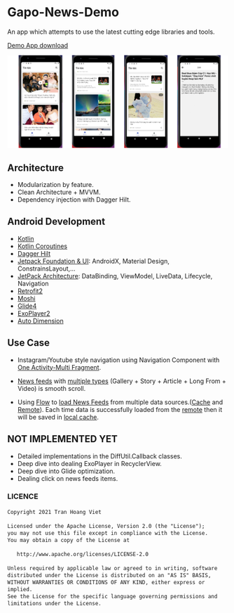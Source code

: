 # Gapo-News-Demo

An app which attempts to use the latest cutting edge libraries and tools.

[Demo App download]()

![gapo-demo](https://github.com/viettranhoang/Gapo-News-Demo/blob/development/demo/gapo-news-demo-screenshot.png?raw=true)

## Architecture

* Modularization by feature.
* Clean Architecture + MVVM.
* Dependency injection with Dagger Hilt.

## Android Development

* [Kotlin](https://github.com/JetBrains/kotlin)
* [Kotlin Coroutines](https://github.com/Kotlin/kotlinx.coroutines)
* [Dagger Hilt](https://dagger.dev/hilt/)
* [Jetpack Foundation & UI](https://developer.android.com/jetpack): AndroidX, Material Design, ConstrainsLayout,...
* [JetPack Architecture](https://developer.android.com/jetpack): DataBinding, ViewModel, LiveData, Lifecycle, Navigation
* [Retrofit2](https://github.com/square/retrofit)
* [Moshi](https://github.com/square/moshi/)
* [Glide4](https://github.com/bumptech/glide)
* [ExoPlayer2](https://github.com/google/ExoPlayer)
* [Auto Dimension](https://github.com/hantrungkien/AutoDimension)

## Use Case

* Instagram/Youtube style navigation using Navigation Component with [One Activity-Multi Fragment](https://github.com/viettranhoang/Gapo-News-Demo/blob/development/app/src/main/java/com/vietth/gapo/presentation/HostActivity.kt).

* [News feeds](https://github.com/viettranhoang/Gapo-News-Demo/blob/development/app/src/main/java/com/vietth/gapo/presentation/features/home/HomeFragment.kt) with [multiple types](https://github.com/viettranhoang/Gapo-News-Demo/tree/development/app/src/main/java/com/vietth/gapo/presentation/features/home/model) (Gallery + Story + Article + Long From + Video) is smooth scroll.

* Using [Flow](https://kotlinlang.org/docs/reference/coroutines/flow.html) to [load News Feeds](https://github.com/viettranhoang/Gapo-News-Demo/blob/development/app/src/main/java/com/vietth/gapo/data/news/NewsRepositoryImpl.kt) from multiple data sources.([Cache](https://github.com/viettranhoang/Gapo-News-Demo/blob/development/app/src/main/java/com/vietth/gapo/data/news/cache/NewsCache.kt) and [Remote](https://github.com/viettranhoang/Gapo-News-Demo/blob/development/app/src/main/java/com/vietth/gapo/data/news/remote/NewsRemote.kt)). Each time data is successfully loaded from the [remote](https://github.com/viettranhoang/Gapo-News-Demo/blob/development/app/src/main/java/com/vietth/gapo/data/news/remote/api/NewsApiService.kt) then it will be saved in [local cache](https://github.com/viettranhoang/Gapo-News-Demo/blob/development/app/src/main/java/com/vietth/gapo/data/news/cache/database/NewsDatabase.kt).

## NOT IMPLEMENTED YET

* Detailed implementations in the DiffUtil.Callback classes.
* Deep dive into dealing ExoPlayer in RecyclerView.
* Deep dive into Glide optimization.
* Dealing click on news feeds items.

### LICENCE

    Copyright 2021 Tran Hoang Viet

    Licensed under the Apache License, Version 2.0 (the "License");
    you may not use this file except in compliance with the License.
    You may obtain a copy of the License at

       http://www.apache.org/licenses/LICENSE-2.0

    Unless required by applicable law or agreed to in writing, software
    distributed under the License is distributed on an "AS IS" BASIS,
    WITHOUT WARRANTIES OR CONDITIONS OF ANY KIND, either express or implied.
    See the License for the specific language governing permissions and
    limitations under the License.
